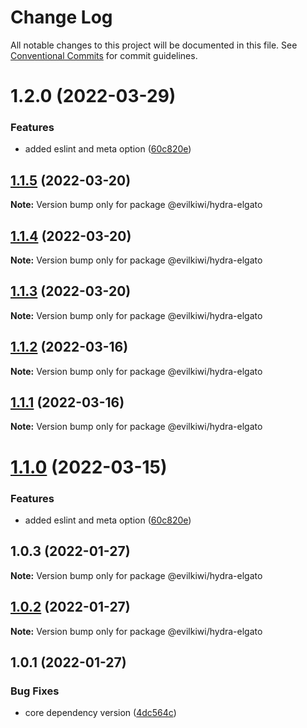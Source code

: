 # Change Log

All notable changes to this project will be documented in this file.
See [Conventional Commits](https://conventionalcommits.org) for commit guidelines.

# 1.2.0 (2022-03-29)


### Features

* added eslint and meta option ([60c820e](https://github.com/evilkiwi/hydra/commit/60c820e6c53250cdf3d35925a269e2142e2e89cf))





## [1.1.5](https://github.com/evilkiwi/hydra/compare/@evilkiwi/hydra-elgato@1.1.4...@evilkiwi/hydra-elgato@1.1.5) (2022-03-20)

**Note:** Version bump only for package @evilkiwi/hydra-elgato





## [1.1.4](https://github.com/evilkiwi/hydra/compare/@evilkiwi/hydra-elgato@1.1.3...@evilkiwi/hydra-elgato@1.1.4) (2022-03-20)

**Note:** Version bump only for package @evilkiwi/hydra-elgato





## [1.1.3](https://github.com/evilkiwi/hydra/compare/@evilkiwi/hydra-elgato@1.1.2...@evilkiwi/hydra-elgato@1.1.3) (2022-03-20)

**Note:** Version bump only for package @evilkiwi/hydra-elgato





## [1.1.2](https://github.com/evilkiwi/hydra/compare/@evilkiwi/hydra-elgato@1.1.1...@evilkiwi/hydra-elgato@1.1.2) (2022-03-16)

**Note:** Version bump only for package @evilkiwi/hydra-elgato





## [1.1.1](https://github.com/evilkiwi/hydra/compare/@evilkiwi/hydra-elgato@1.1.0...@evilkiwi/hydra-elgato@1.1.1) (2022-03-16)

**Note:** Version bump only for package @evilkiwi/hydra-elgato





# [1.1.0](https://github.com/evilkiwi/hydra/compare/@evilkiwi/hydra-elgato@1.0.3...@evilkiwi/hydra-elgato@1.1.0) (2022-03-15)


### Features

* added eslint and meta option ([60c820e](https://github.com/evilkiwi/hydra/commit/60c820e6c53250cdf3d35925a269e2142e2e89cf))





## 1.0.3 (2022-01-27)

**Note:** Version bump only for package @evilkiwi/hydra-elgato





## [1.0.2](https://github.com/evilkiwi/hydra/compare/@evilkiwi/hydra-elgato@1.0.1...@evilkiwi/hydra-elgato@1.0.2) (2022-01-27)

**Note:** Version bump only for package @evilkiwi/hydra-elgato





## 1.0.1 (2022-01-27)


### Bug Fixes

* core dependency version ([4dc564c](https://github.com/evilkiwi/hydra/commit/4dc564cbff42c3780f0b32d1867a7dce97b27a28))
